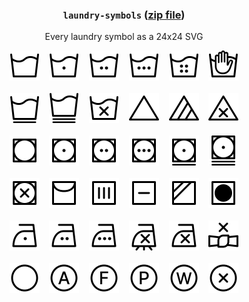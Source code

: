 <h3 align="center">
  <code>laundry-symbols</code> (<a href="//github.com/tvler/laundry-symbols/releases/latest">zip file</a>)
</h3>
<p align="center">
  Every laundry symbol as a 24x24 SVG
</p>
<p align="center">
  <img src="symbols/machine-wash-normal.svg" />
  &nbsp;&nbsp;
  <img src="symbols/machine-wash-cold.svg" />
  &nbsp;&nbsp;
  <img src="symbols/machine-wash-warm.svg" />
  &nbsp;&nbsp;
  <img src="symbols/machine-wash-hot.svg" />
  &nbsp;&nbsp;
  <img src="symbols/machine-wash-very-hot.svg" />
  &nbsp;&nbsp;
  <img src="symbols/hand-wash.svg" />
  <br /><br />
  <img src="symbols/machine-wash-permanent-press.svg" />
  &nbsp;&nbsp;
  <img src="symbols/machine-wash-delicate.svg" />
  &nbsp;&nbsp;
  <img src="symbols/do-not-machine-wash.svg" />
  &nbsp;&nbsp;
  <img src="symbols/bleach.svg" />
  &nbsp;&nbsp;
  <img src="symbols/bleach-non-chlorine.svg" />
  &nbsp;&nbsp;
  <img src="symbols/do-not-bleach.svg" />
  <br /><br />
  <img src="symbols/tumble-dry-normal.svg" />
  &nbsp;&nbsp;
  <img src="symbols/tumble-dry-low.svg" />
  &nbsp;&nbsp;
  <img src="symbols/tumble-dry-medium.svg" />
  &nbsp;&nbsp;
  <img src="symbols/tumble-dry-high.svg" />
  &nbsp;&nbsp;
  <img src="symbols/tumble-dry-permanent-press.svg" />
  &nbsp;&nbsp;
  <img src="symbols/tumble-dry-delicate.svg" />
  <br /><br />
  <img src="symbols/do-not-tumble-dry.svg" />
  &nbsp;&nbsp;
  <img src="symbols/hang-dry.svg" />
  &nbsp;&nbsp;
  <img src="symbols/drip-dry.svg" />
  &nbsp;&nbsp;
  <img src="symbols/dry-flat.svg" />
  &nbsp;&nbsp;
  <img src="symbols/dry-in-shade.svg" />
  &nbsp;&nbsp;
  <img src="symbols/tumble-dry-no-heat.svg" />
  <br /><br />
  <img src="symbols/iron-low.svg" />
  &nbsp;&nbsp;
  <img src="symbols/iron-medium.svg" />
  &nbsp;&nbsp;
  <img src="symbols/iron-high.svg" />
  &nbsp;&nbsp;
  <img src="symbols/iron-no-steam.svg" />
  &nbsp;&nbsp;
  <img src="symbols/do-not-iron.svg" />
  &nbsp;&nbsp;
  <img src="symbols/do-not-wring.svg" />
  <br /><br />
  <img src="symbols/dry-clean.svg" />
  &nbsp;&nbsp;
  <img src="symbols/dry-clean-any-solvent.svg" />
  &nbsp;&nbsp;
  <img src="symbols/dry-clean-hydrocarbon-solvent-only.svg" />
  &nbsp;&nbsp;
  <img src="symbols/dry-clean-tetrachloroethylene-solvent-only.svg" />
  &nbsp;&nbsp;
  <img src="symbols/professional-wet-cleaning-only.svg" />
  &nbsp;&nbsp;
  <img src="symbols/do-not-dry-clean.svg" />
</p>
